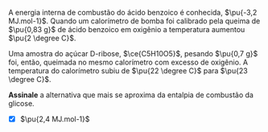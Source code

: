 A energia interna de combustão do ácido benzoico é conhecida, $\pu{-3,2 MJ.mol-1}$. Quando um calorímetro de bomba foi calibrado pela queima de $\pu{0,83 g}$ de ácido benzoico em oxigênio a temperatura aumentou $\pu{2 \degree C}$. 

Uma amostra do açúcar D-ribose, $\ce{C5H10O5}$, pesando $\pu{0,7 g}$ foi, então, queimada no mesmo calorímetro com excesso de oxigênio. A temperatura do calorímetro subiu de $\pu{22 \degree C}$ para $\pu{23 \degree C}$.

**Assinale** a alternativa que mais se aproxima da entalpia de combustão da glicose.

- [x] $\pu{2,4 MJ.mol-1}$

